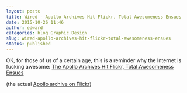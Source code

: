 ```yaml
---
layout: posts
title: Wired - Apollo Archives Hit Flickr, Total Awesomeness Ensues
date: 2015-10-26 11:46
author: edward
categories: blog Graphic Design
slug: wired-apollo-archives-hit-flickr-total-awesomeness-ensues
status: published
---
```


OK, for those of us of a certain age, this is a reminder why the Internet is fucking awesome: [The Apollo Archives Hit Flickr, Total Awesomeness Ensues](http://www.wired.com/2015/10/the-apollo-archives-hit-flickr-total-awesomeness-ensues/)

(the actual [Apollo archive on Flickr](https://www.flickr.com/photos/projectapolloarchive/))

